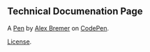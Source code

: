 Technical Documenation Page
---------------------------


A [Pen](https://codepen.io/alex-bremer/pen/KKMNYyv) by [Alex Bremer](https://codepen.io/alex-bremer) on [CodePen](https://codepen.io).

[License](https://codepen.io/alex-bremer/pen/KKMNYyv/license).